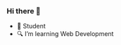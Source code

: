 ### Hi there 👋

<!-- **Umaruu199chan/Umaruu199chan** is a ✨ _special_ ✨ repository because its `README.md` (this file) appears on your GitHub profile. -->

- 💼 Student
- 🔍 I’m learning Web Development

  
